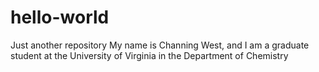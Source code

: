 # hello-world
Just another repository
My name is Channing West, and I am a graduate student at the University of Virginia in the Department of Chemistry
